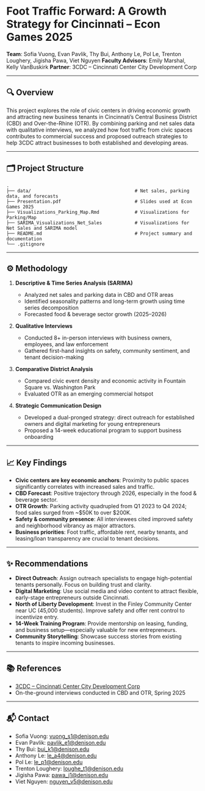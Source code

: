 # Foot Traffic Forward: A Growth Strategy for Cincinnati – Econ Games 2025

**Team**: Sofia Vuong, Evan Pavlik, Thy Bui, Anthony Le, Pol Le, Trenton Loughery, Jigisha Pawa, Viet Nguyen
**Faculty Advisors**: Emily Marshal, Kelly VanBuskirk
**Partner**: 3CDC – Cincinnati Center City Development Corp

---

## 🔍 Overview

This project explores the role of civic centers in driving economic growth and attracting new business tenants in Cincinnati’s Central Business District (CBD) and Over-the-Rhine (OTR). By combining parking and net sales data with qualitative interviews, we analyzed how foot traffic from civic spaces contributes to commercial success and proposed outreach strategies to help 3CDC attract businesses to both established and developing areas.

---

## 🗂 Project Structure

```
.
├── data/                                      # Net sales, parking data, and forecasts
├── Presentation.pdf                           # Slides used at Econ Games 2025
├── Visualizations_Parking_Map.Rmd             # Visualizations for Parking/Map
├── SARIMA_Visualizations_Net_Sales            # Visualizations for Net Sales and SARIMA model
├── README.md                                  # Project summary and documentation
└── .gitignore
```

---

## ⚙️ Methodology

1. **Descriptive & Time Series Analysis (SARIMA)**

   * Analyzed net sales and parking data in CBD and OTR areas
   * Identified seasonality patterns and long-term growth using time series decomposition
   * Forecasted food & beverage sector growth (2025–2026)

2. **Qualitative Interviews**

   * Conducted 8+ in-person interviews with business owners, employees, and law enforcement
   * Gathered first-hand insights on safety, community sentiment, and tenant decision-making

3. **Comparative District Analysis**

   * Compared civic event density and economic activity in Fountain Square vs. Washington Park
   * Evaluated OTR as an emerging commercial hotspot

4. **Strategic Communication Design**

   * Developed a dual-pronged strategy: direct outreach for established owners and digital marketing for young entrepreneurs
   * Proposed a 14-week educational program to support business onboarding

---

## 📈 Key Findings

* **Civic centers are key economic anchors**: Proximity to public spaces significantly correlates with increased sales and traffic.
* **CBD Forecast**: Positive trajectory through 2026, especially in the food & beverage sector.
* **OTR Growth**: Parking activity quadrupled from Q1 2023 to Q4 2024; food sales surged from \~\$50K to over \$200K.
* **Safety & community presence**: All interviewees cited improved safety and neighborhood vibrancy as major attractors.
* **Business priorities**: Foot traffic, affordable rent, nearby tenants, and leasing/loan transparency are crucial to tenant decisions.

---

## ✨ Recommendations

* **Direct Outreach**: Assign outreach specialists to engage high-potential tenants personally. Focus on building trust and clarity.
* **Digital Marketing**: Use social media and video content to attract flexible, early-stage entrepreneurs outside Cincinnati.
* **North of Liberty Development**: Invest in the Finley Community Center near UC (45,000 students). Improve safety and offer rent control to incentivize entry.
* **14-Week Training Program**: Provide mentorship on leasing, funding, and business setup—especially valuable for new entrepreneurs.
* **Community Storytelling**: Showcase success stories from existing tenants to inspire incoming businesses.

---

## 📚 References

* [3CDC – Cincinnati Center City Development Corp](https://www.3cdc.org/)
* On-the-ground interviews conducted in CBD and OTR, Spring 2025

---

## 📬 Contact

* Sofia Vuong: [vuong\_s1@denison.edu](mailto:vuong_s1@denison.edu)
* Evan Pavlik: [pavlik\_e1@denison.edu](mailto:pavlik_e1@denison.edu)
* Thy Bui: [bui\_k1@denison.edu](mailto:bui_k1@denison.edu)
* Anthony Le: [le\_a4@denison.edu](mailto:le_a4@denison.edu)
* Pol Le: [le\_p1@denison.edu](mailto:le_p1@denison.edu)
* Trenton Loughery: [loughe\_t1@denison.edu](mailto:loughe_t1@denison.edu)
* Jigisha Pawa: [pawa\_j1@denison.edu](mailto:pawa_j1@denison.edu)
* Viet Nguyen: [nguyen\_v5@denison.edu](mailto:nguyen_v5@denison.edu)


